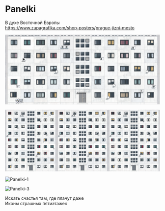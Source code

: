 # Panelki
В духе Восточной Европы  
https://www.zupagrafika.com/shop-posters/prague-jizni-mesto  

![Panelki-4](https://github.com/VikRudkovskaya/Panelki/raw/master/Pictures/Panelki-v4.png)  

![Panelki-2](https://github.com/VikRudkovskaya/Panelki/raw/master/Pictures/Panelki-v3.png)  

![Panelki-1](https://github.com/VikRudkovskaya/Panelki/raw/master/Pictures/Panelki-v1.png)  

![Panelki-3](https://github.com/VikRudkovskaya/Panelki/raw/master/Pictures/Panelki-v2.png)  

Искать счастья там, где плачут даже  
Иконы страшных пятиэтажек   
[](https://www.youtube.com/watch?v=yKy4INHSERQ)
